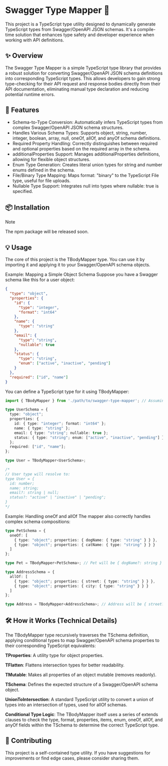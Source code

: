 # Swagger Type Mapper 🔄

This project is a TypeScript type utility designed to dynamically generate TypeScript types from Swagger/OpenAPI JSON schemas. It's a compile-time solution that enhances type safety and developer experience when working with API definitions.

## ✨ Overview

The Swagger Type Mapper is a simple TypeScript type library that provides a robust solution for converting Swagger/OpenAPI JSON schema definitions into corresponding TypeScript types. This allows developers to gain strong type-checking for their API request and response bodies directly from their API documentation, eliminating manual type declaration and reducing potential runtime errors.

## 🚀 Features

- Schema-to-Type Conversion: Automatically infers TypeScript types from complex Swagger/OpenAPI JSON schema structures.
- Handles Various Schema Types: Supports object, string, number, integer, boolean, array, null, oneOf, allOf, and anyOf schema definitions.
- Required Property Handling: Correctly distinguishes between required and optional properties based on the required array in the schema.
- additionalProperties Support: Manages additionalProperties definitions, allowing for flexible object structures.
- Enum Type Generation: Creates literal union types for string and number enums defined in the schema.
- File/Binary Type Mapping: Maps format: "binary" to the TypeScript File type, useful for file uploads.
- Nullable Type Support: Integrates null into types where nullable: true is specified.

## 📦 Installation 

> [!NOTE]  
> The npm package will be released soon.

## 💡 Usage

The core of this project is the TBodyMapper type. You can use it by importing it and applying it to your Swagger/OpenAPI schema objects.

Example: Mapping a Simple Object Schema
Suppose you have a Swagger schema like this for a user object:

```json
{
  "type": "object",
  "properties": {
    "id": {
      "type": "integer",
      "format": "int64"
    },
    "name": {
      "type": "string"
    },
    "email": {
      "type": "string",
      "nullable": true
    },
    "status": {
      "type": "string",
      "enum": ["active", "inactive", "pending"]
    }
  },
  "required": ["id", "name"]
}
```

You can define a TypeScript type for it using TBodyMapper:

```ts
import { TBodyMapper } from './path/to/swagger-type-mapper'; // Assuming you saved the code there

type UserSchema = {
  type: "object";
  properties: {
    id: { type: "integer"; format: "int64" };
    name: { type: "string" };
    email: { type: "string"; nullable: true };
    status: { type: "string"; enum: ["active", "inactive", "pending"] };
  };
  required: ["id", "name"];
};

type User = TBodyMapper<UserSchema>;

/*
// User type will resolve to:
type User = {
  id: number;
  name: string;
  email?: string | null;
  status?: "active" | "inactive" | "pending";
}
*/
```

Example: Handling oneOf and allOf
The mapper also correctly handles complex schema compositions:

```ts
type PetSchema = {
  oneOf: [
    { type: "object"; properties: { dogName: { type: "string" } } },
    { type: "object"; properties: { catName: { type: "string" } } }
  ]
};

type Pet = TBodyMapper<PetSchema>; // Pet will be { dogName?: string } | { catName?: string }

type AddressSchema = {
  allOf: [
    { type: "object"; properties: { street: { type: "string" } } },
    { type: "object"; properties: { city: { type: "string" } } }
  ]
};

type Address = TBodyMapper<AddressSchema>; // Address will be { street?: string } & { city?: string }
```

## 🛠️ How it Works (Technical Details)

The TBodyMapper type recursively traverses the TSchema definition, applying conditional types to map Swagger/OpenAPI schema properties to their corresponding TypeScript equivalents:

**TProperties**: A utility type for object properties.

**TFlatten**: Flattens intersection types for better readability.

**TMutable**: Makes all properties of an object mutable (removes readonly).

**TSchema**: Defines the expected structure of a Swagger/OpenAPI schema object.

**UnionToIntersection**: A standard TypeScript utility to convert a union of types into an intersection of types, used for allOf schemas.

**Conditional Type Logic**: The TBodyMapper itself uses a series of extends clauses to check the type, format, properties, items, enum, oneOf, allOf, and anyOf fields within the TSchema to determine the correct TypeScript type.

## 🤝 Contributing
This project is a self-contained type utility. If you have suggestions for improvements or find edge cases, please consider sharing them.

